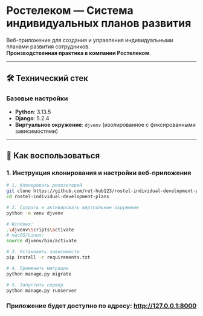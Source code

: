 # Ростелеком — Система индивидуальных планов развития 

Веб-приложение для создания и управления индивидуальными планами развития сотрудников.  
**Производственная практика в компании Ростелеком**.

---

## 🛠 Технический стек
### Базовые настройки
- **Python**: 3.13.5  
- **Django**: 5.2.4  
- **Виртуальное окружение**: `djvenv` (изолированное с фиксированными зависимостями)

---

## 🚀 Как воспользоваться
### 1. Инструкция клонирования и настройки веб-приложения
```bash
# 1. Клонировать репозиторий
git clone https://github.com/ret-hub123/rostel-individual-development-plans/blob/main/README.md
cd rostel-individual-development-plans

# 2. Создать и активировать виртуальное окружение
python -m venv djvenv

# Windows:
.\djvenv\Scripts\activate
# macOS/Linux:
source djvenv/bin/activate

# 3. Установить зависимости
pip install -r requirements.txt

# 4. Применить миграции
python manage.py migrate

# 5. Запустить сервер
python manage.py runserver
```
### Приложение будет доступно по адресу: http://127.0.0.1:8000
